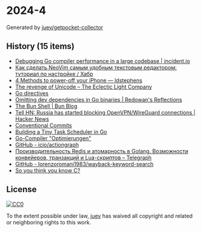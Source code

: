 # 2024-4

Generated by [juev/getpocket-collector](https://github.com/juev/getpocket-collector)

## History (15 items)

- [Debugging Go compiler performance in a large codebase | incident.io](https://incident.io/blog/go-build-faster)
- [Как сделать NeoVim самым удобным текстовым редактором: туториал по настройке / Хабр](https://habr.com/ru/companies/billing/articles/786512/)
- [4 Methods to power-off your iPhone — ldstephens](https://ldstephens.me/4-methods-to-power-off-your-iphone)
- [The revenge of Unicode – The Eclectic Light Company](https://eclecticlight.co/2024/01/20/the-revenge-of-unicode/)
- [Go directives](https://www.conner.dev/blog/go-directives)
- [Omitting dev dependencies in Go binaries | Redowan's Reflections](https://rednafi.com/go/omit_dev_dependencies_in_binaries/)
- [The Bun Shell | Bun Blog](https://bun.sh/blog/the-bun-shell)
- [Tell HN: Russia has started blocking OpenVPN/WireGuard connections | Hacker News](https://news.ycombinator.com/item?id=39067213)
- [Conventional Commits](https://www.conventionalcommits.org/en/v1.0.0/)
- [Building a Tiny Task Scheduler in Go](https://buildwithgo.substack.com/p/building-a-tiny-task-scheduler-in)
- [Go-Compiler "Optimierungen"](https://source-fellows.com/golang-compiler-time/)
- [GitHub - icio/actiongraph](https://github.com/icio/actiongraph)
- [Производительность Redis и атомарность в Golang. Возможности конвейеров, транзакций и Lua-скриптов – Telegraph](https://telegra.ph/Proizvoditelnost-Redis-i-atomarnost-v-Golang-Vozmozhnosti-konvejerov-tranzakcij-i-Lua-skriptov-01-21)
- [GitHub - lorenzoromani1983/wayback-keyword-search](https://github.com/lorenzoromani1983/wayback-keyword-search)
- [So you think you know C?](https://wordsandbuttons.online/so_you_think_you_know_c.html)

## License

[![CC0](https://mirrors.creativecommons.org/presskit/buttons/88x31/svg/cc-zero.svg)](https://creativecommons.org/publicdomain/zero/1.0/)

To the extent possible under law, [juev](https://github.com/juev) has waived all copyright and related or neighboring rights to this work.
